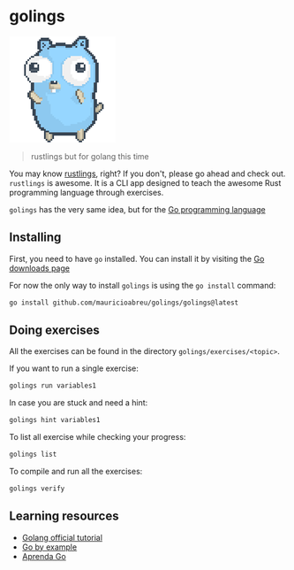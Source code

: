 # golings

![gopher](misc/gopher-dance.gif)

> rustlings but for golang this time

You may know [rustlings](https://github.com/rust-lang/rustlings), right? If you don't, please go ahead and check out.
`rustlings` is awesome. It is a CLI app designed to teach the awesome Rust programming language through exercises.

`golings` has the very same idea, but for the [Go programming language](https://go.dev/)

## Installing

First, you need to have `go` installed. You can install it by visiting the [Go downloads page](https://go.dev/dl/)

For now the only way to install `golings` is using the `go install` command:

```sh
go install github.com/mauricioabreu/golings/golings@latest
```

## Doing exercises

All the exercises can be found in the directory `golings/exercises/<topic>`.

If you want to run a single exercise:

```sh
golings run variables1
```

In case you are stuck and need a hint:

```sh
golings hint variables1
```

To list all exercise while checking your progress:

```sh
golings list
```

To compile and run all the exercises:

```sh
golings verify
```

## Learning resources

* [Golang official tutorial](https://go.dev/doc/tutorial/)
* [Go by example](https://gobyexample.com)
* [Aprenda Go](https://www.youtube.com/playlist?list=PLCKpcjBB_VlBsxJ9IseNxFllf-UFEXOdg)
